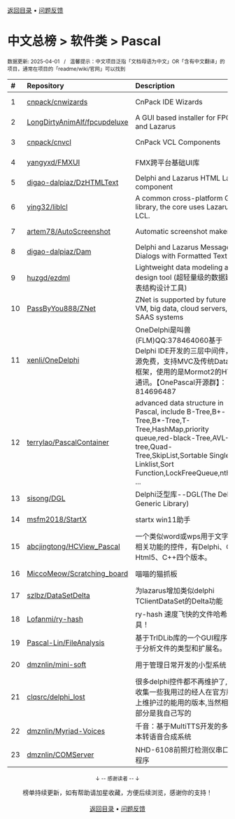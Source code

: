 <a href="https://gitee.com/GrowingGit/GitHub-Chinese-Top-Charts#github中文排行榜">返回目录</a> • <a href="/content/docs/feedback.md">问题反馈</a>

# 中文总榜 > 软件类 > Pascal
<sub>数据更新: 2025-04-01&nbsp;&nbsp;&nbsp;/&nbsp;&nbsp;&nbsp;温馨提示：中文项目泛指「文档母语为中文」OR「含有中文翻译」的项目，通常在项目的「readme/wiki/官网」可以找到</sub>

|#|Repository|Description|Stars|Updated|
|:-|:-|:-|:-|:-|
|1|[cnpack/cnwizards](https://github.com/cnpack/cnwizards)|CnPack IDE Wizards|606|2025-03-30|
|2|[LongDirtyAnimAlf/fpcupdeluxe](https://github.com/LongDirtyAnimAlf/fpcupdeluxe)|A GUI based installer for FPC and Lazarus|530|2025-02-14|
|3|[cnpack/cnvcl](https://github.com/cnpack/cnvcl)|CnPack VCL Components|360|2025-03-30|
|4|[yangyxd/FMXUI](https://github.com/yangyxd/FMXUI)|FMX跨平台基础UI库|268|2025-03-23|
|5|[digao-dalpiaz/DzHTMLText](https://github.com/digao-dalpiaz/DzHTMLText)|Delphi and Lazarus HTML Label component|207|2025-03-15|
|6|[ying32/liblcl](https://github.com/ying32/liblcl)|A common cross-platform GUI library, the core uses Lazarus LCL.|151|2024-12-25|
|7|[artem78/AutoScreenshot](https://github.com/artem78/AutoScreenshot)|Automatic screenshot maker|150|2025-01-09|
|8|[digao-dalpiaz/Dam](https://github.com/digao-dalpiaz/Dam)|Delphi and Lazarus Message Dialogs with Formatted Text|143|2025-01-24|
|9|[huzgd/ezdml](https://github.com/huzgd/ezdml)|Lightweight data modeling and design tool (超轻量级的数据建模表结构设计工具)|67|2025-01-12|
|10|[PassByYou888/ZNet](https://github.com/PassByYou888/ZNet)|ZNet is supported by future P2P VM, big data, cloud servers, and SAAS systems|56|2025-02-20|
|11|[xenli/OneDelphi](https://github.com/xenli/OneDelphi)|OneDelphi是叫兽(FLM)QQ:378464060基于Delphi IDE开发的三层中间件，开源免费，支持MVC及传统DataSet框架，使用的是Mormot2的HTTP通讯。【OnePascal开源群】：814696487|41|2024-12-10|
|12|[terrylao/PascalContainer](https://github.com/terrylao/PascalContainer)|advanced data structure in Pascal, include  B-Tree,B+-Tree,B*-Tree,T-Tree,HashMap,priority queue,red-black-Tree,AVL-tree,Quad-Tree,SkipList,Sortable Single Linklist,Sort Function,LockFreeQueue,nth_ele ...|41|2024-12-24|
|13|[sisong/DGL](https://github.com/sisong/DGL)|Delphi泛型库--DGL(The Delphi Generic Library)|27|2024-12-08|
|14|[msfm2018/StartX](https://github.com/msfm2018/StartX)|startx win11助手|20|2025-02-28|
|15|[abcjingtong/HCView_Pascal](https://github.com/abcjingtong/HCView_Pascal)|一个类似word或wps用于文字排版相关功能的控件，有Delphi、C#、Html5、C++四个版本。|9|2025-02-17|
|16|[MiccoMeow/Scratching_board](https://github.com/MiccoMeow/Scratching_board)|喵喵的猫抓板|6|2025-03-22|
|17|[szlbz/DataSetDelta](https://github.com/szlbz/DataSetDelta)|为lazarus增加类似delphi TClientDataSet的Delta功能|5|2024-10-25|
|18|[Lofanmi/ry-hash](https://github.com/Lofanmi/ry-hash)|ry-hash 速度飞快的文件哈希工具！|5|2024-10-19|
|19|[Pascal-Lin/FileAnalysis](https://github.com/Pascal-Lin/FileAnalysis)|基于TrIDLib库的一个GUI程序，用于分析文件的类型和扩展名。|4|2024-10-23|
|20|[dmznlin/mini-soft](https://github.com/dmznlin/mini-soft)|用于管理日常开发的小型系统|4|2025-03-17|
|21|[clqsrc/delphi_lost](https://github.com/clqsrc/delphi_lost)|很多delphi控件都不再维护了,这里收集一些我用过的经人在官方版本上维护过的能用的版本,当然相当一部分是我自己写的|3|2024-10-08|
|22|[dmznlin/Myriad-Voices](https://github.com/dmznlin/Myriad-Voices)|千音：基于MultiTTS开发的多国文本转语音合成系统|2|2025-03-25|
|23|[dmznlin/COMServer](https://github.com/dmznlin/COMServer)|NHD-6108前照灯检测仪串口转发程序|2|2024-11-07|

<div align="center">
    <p><sub>↓ -- 感谢读者 -- ↓</sub></p>
    榜单持续更新，如有帮助请加星收藏，方便后续浏览，感谢你的支持！
</div>

<br/>

<div align="center"><a href="https://gitee.com/GrowingGit/GitHub-Chinese-Top-Charts#github中文排行榜">返回目录</a> • <a href="/content/docs/feedback.md">问题反馈</a></div>
